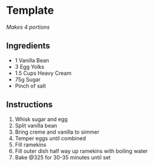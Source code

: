 # Template
_Makes 4 portions_

## Ingredients
- 1 Vanilla Bean
- 3 Egg Yolks
- 1.5 Cups Heavy Cream
- 75g Sugar
- Pinch of salt

## Instructions
1. Whisk sugar and egg
2. Split vanilla bean
3. Bring creme and vanilla to simmer
4. Temper eggs until combined
5. Fill ramekins
6. Fill outer dish half way up ramekins with boiling water
7. Bake @325 for 30-35 minutes until set
